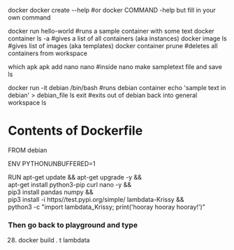 docker
docker create --help #or docker COMMAND -help but fill in your own command

docker run hello-world #runs a sample container with some text
docker container ls -a #gives a list of all containers (aka instances)
docker image ls #gives list of images (aka templates)
docker container prune #deletes all containers from workspace

which apk
apk add nano
nano #inside nano make sampletext file and save
ls

docker run -it debian /bin/bash #runs debian container
echo 'sample text in debian' > debian_file
ls
exit #exits out of debian back into general workspace
ls

# Contents of Dockerfile

FROM debian

ENV PYTHONUNBUFFERED=1

RUN apt-get update && apt-get upgrade -y && \
apt-get install python3-pip curl nano -y && \
pip3 install pandas numpy && \
pip3 install -i https//test.pypi.org/simple/ lambdata-Krissy && \
python3 -c "import lambdata_Krissy; print('hooray hooray hooray!')"

### Then go back to playground and type

28. docker build . t lambdata